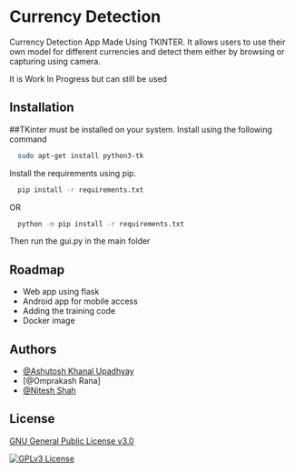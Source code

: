 
# Currency Detection

Currency Detection App Made Using TKINTER. It allows users to use their own model for different currencies and detect them either by browsing or capturing using camera.

It is Work In Progress but can still be used




## Installation

##TKinter must be installed on your system. Install using the following command
```bash
  sudo apt-get install python3-tk
```

Install the requirements using pip.

```bash
  pip install -r requirements.txt
```
OR

```bash
  python -m pip install -r requirements.txt
```
Then run the gui.py in the main folder
## Roadmap

- Web app using flask
- Android app for mobile access
- Adding the training code
- Docker image


## Authors

- [@Ashutosh Khanal Upadhyay](https://github.com/asup20cs)
- [@Omprakash Rana]
- [@Nitesh Shah](https://github.com/NiteshShah1999)


## License

[GNU General Public License v3.0](https://choosealicense.com/licenses/gpl-3.0/)

[![GPLv3 License](https://img.shields.io/badge/License-GPL%20v3-yellow.svg)](https://opensource.org/licenses/)
